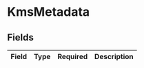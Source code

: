 # KmsMetadata


## Fields

| Field       | Type        | Required    | Description |
| ----------- | ----------- | ----------- | ----------- |